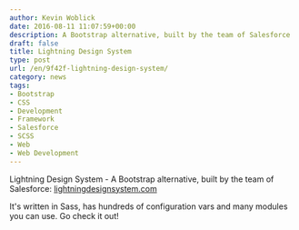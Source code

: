 ```yaml
---
author: Kevin Woblick
date: 2016-08-11 11:07:59+00:00
description: A Bootstrap alternative, built by the team of Salesforce
draft: false
title: Lightning Design System
type: post
url: /en/9f42f-lightning-design-system/
category: news
tags:
- Bootstrap
- CSS
- Development
- Framework
- Salesforce
- SCSS
- Web
- Web Development
---
```


Lightning Design System - A Bootstrap alternative, built by the team of Salesforce: [lightningdesignsystem.com](https://www.lightningdesignsystem.com/)

It's written in Sass, has hundreds of configuration vars and many modules you can use. Go check it out!
